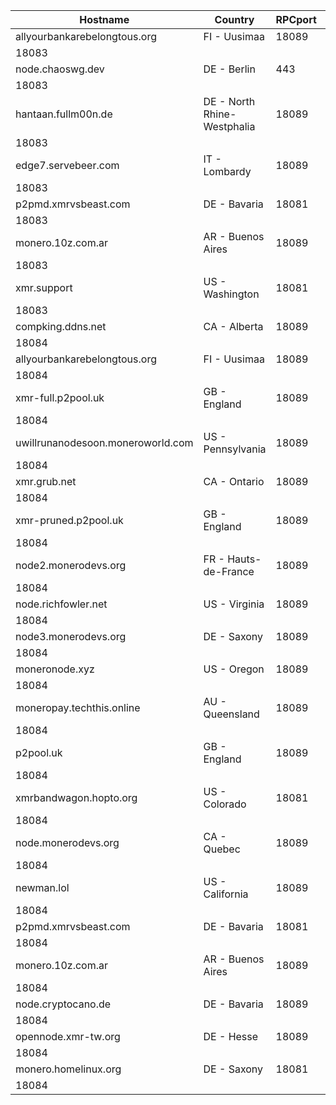 Hostname | Country | RPCport | P2Pport
--- | --- | --- | ---
allyourbankarebelongtous.org | FI - Uusimaa | 18089
 | 18083
node.chaoswg.dev | DE - Berlin | 443
 | 18083
hantaan.fullm00n.de | DE - North Rhine-Westphalia | 18089
 | 18083
edge7.servebeer.com | IT - Lombardy | 18089
 | 18083
p2pmd.xmrvsbeast.com | DE - Bavaria | 18081
 | 18083
monero.10z.com.ar | AR - Buenos Aires | 18089
 | 18083
xmr.support | US - Washington | 18081
 | 18083
compking.ddns.net | CA - Alberta | 18089
 | 18084
allyourbankarebelongtous.org | FI - Uusimaa | 18089
 | 18084
xmr-full.p2pool.uk | GB - England | 18089
 | 18084
uwillrunanodesoon.moneroworld.com | US - Pennsylvania | 18089
 | 18084
xmr.grub.net | CA - Ontario | 18089
 | 18084
xmr-pruned.p2pool.uk | GB - England | 18089
 | 18084
node2.monerodevs.org | FR - Hauts-de-France | 18089
 | 18084
node.richfowler.net | US - Virginia | 18089
 | 18084
node3.monerodevs.org | DE - Saxony | 18089
 | 18084
moneronode.xyz | US - Oregon | 18089
 | 18084
moneropay.techthis.online | AU - Queensland | 18089
 | 18084
p2pool.uk | GB - England | 18089
 | 18084
xmrbandwagon.hopto.org | US - Colorado | 18081
 | 18084
node.monerodevs.org | CA - Quebec | 18089
 | 18084
newman.lol | US - California | 18089
 | 18084
p2pmd.xmrvsbeast.com | DE - Bavaria | 18081
 | 18084
monero.10z.com.ar | AR - Buenos Aires | 18089
 | 18084
node.cryptocano.de | DE - Bavaria | 18089
 | 18084
opennode.xmr-tw.org | DE - Hesse | 18089
 | 18084
monero.homelinux.org | DE - Saxony | 18081
 | 18084
